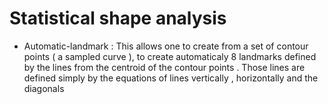 # Statistical shape analysis
- Automatic-landmark : This allows one to create from a set of contour points ( a sampled curve ), to create automaticaly 8 landmarks defined by the lines from the centroid of the contour 
points . Those lines are defined simply by the equations of lines vertically , horizontally and the diagonals
